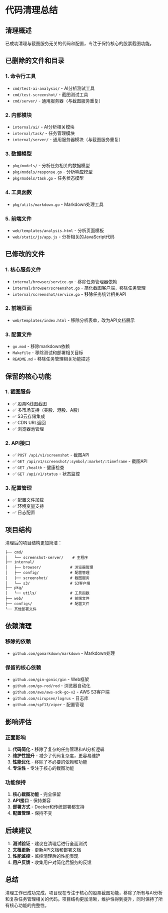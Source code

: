 # 代码清理总结

## 清理概述

已成功清理与截图服务无关的代码和配置，专注于保持核心的股票截图功能。

## 已删除的文件和目录

### 1. 命令行工具
- `cmd/test-ai-analysis/` - AI分析测试工具
- `cmd/test-screenshot/` - 截图测试工具  
- `cmd/server/` - 通用服务器（与截图服务重复）

### 2. 内部模块
- `internal/ai/` - AI分析相关模块
- `internal/task/` - 任务管理模块
- `internal/server/` - 通用服务器模块（与截图服务重复）

### 3. 数据模型
- `pkg/models/` - 分析任务相关的数据模型
- `pkg/models/response.go` - 分析响应模型
- `pkg/models/task.go` - 任务状态模型

### 4. 工具函数
- `pkg/utils/markdown.go` - Markdown处理工具

### 5. 前端文件
- `web/templates/analysis.html` - 分析页面模板
- `web/static/js/app.js` - 分析相关的JavaScript代码

## 已修改的文件

### 1. 核心服务文件
- `internal/browser/service.go` - 移除任务管理器依赖
- `internal/browser/screenshot.go` - 简化截图客户端，移除任务管理
- `internal/screenshot/service.go` - 移除任务统计相关API

### 2. 前端页面
- `web/templates/index.html` - 移除分析表单，改为API文档展示

### 3. 配置文件
- `go.mod` - 移除markdown依赖
- `Makefile` - 移除测试和部署相关目标
- `README.md` - 移除任务管理相关功能描述

## 保留的核心功能

### 1. 截图服务
- ✅ 股票K线图截图
- ✅ 多市场支持（美股、港股、A股）
- ✅ S3云存储集成
- ✅ CDN URL返回
- ✅ 浏览器池管理

### 2. API接口
- ✅ `POST /api/v1/screenshot` - 截图API
- ✅ `GET /api/v1/screenshot/:symbol/:market/:timeframe` - 截图API
- ✅ `GET /health` - 健康检查
- ✅ `GET /api/v1/status` - 状态监控

### 3. 配置管理
- ✅ 配置文件加载
- ✅ 环境变量支持
- ✅ 日志配置

## 项目结构

清理后的项目结构更加简洁：

```
├── cmd/
│   └── screenshot-server/    # 主程序
├── internal/
│   ├── browser/             # 浏览器管理
│   ├── config/              # 配置管理
│   ├── screenshot/          # 截图服务
│   └── s3/                  # S3客户端
├── pkg/
│   └── utils/               # 工具函数
├── web/                     # 前端文件
├── configs/                 # 配置文件
└── 其他部署文件
```

## 依赖清理

### 移除的依赖
- `github.com/gomarkdown/markdown` - Markdown处理

### 保留的核心依赖
- `github.com/gin-gonic/gin` - Web框架
- `github.com/go-rod/rod` - 浏览器自动化
- `github.com/aws/aws-sdk-go-v2` - AWS S3客户端
- `github.com/sirupsen/logrus` - 日志库
- `github.com/spf13/viper` - 配置管理

## 影响评估

### 正面影响
1. **代码简化** - 移除了复杂的任务管理和AI分析逻辑
2. **维护性提升** - 减少了代码复杂度，更容易维护
3. **性能优化** - 移除了不必要的依赖和功能
4. **专注性** - 专注于核心的截图功能

### 功能保持
1. **核心截图功能** - 完全保留
2. **API接口** - 保持兼容
3. **部署方式** - Docker和传统部署都支持
4. **配置管理** - 保持不变

## 后续建议

1. **测试验证** - 建议在清理后进行全面测试
2. **文档更新** - 更新API文档和部署文档
3. **性能监控** - 监控清理后的性能表现
4. **用户反馈** - 收集用户对简化后服务的反馈

## 总结

清理工作已成功完成，项目现在专注于核心的股票截图功能，移除了所有与AI分析和复杂任务管理相关的代码。项目结构更加清晰，维护性得到提升，同时保持了所有核心功能的完整性。
